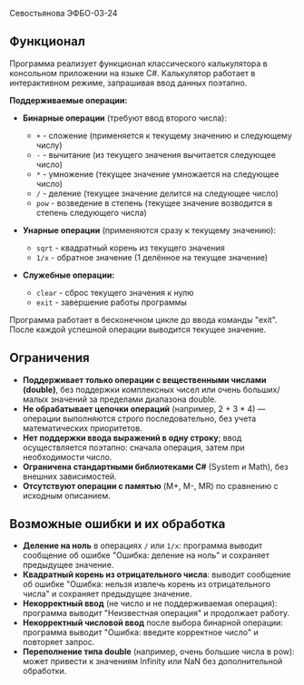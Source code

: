 Севостьянова ЭФБО-03-24

## Функционал

Программа реализует функционал классического калькулятора в консольном приложении на языке C#. Калькулятор работает в интерактивном режиме, запрашивая ввод данных поэтапно. 

**Поддерживаемые операции:**
- **Бинарные операции** (требуют ввод второго числа):
  - `+` - сложение (применяется к текущему значению и следующему числу)
  - `-` - вычитание (из текущего значения вычитается следующее число)
  - `*` - умножение (текущее значение умножается на следующее число)
  - `/` - деление (текущее значение делится на следующее число)
  - `pow` - возведение в степень (текущее значение возводится в степень следующего числа)

- **Унарные операции** (применяются сразу к текущему значению):
  - `sqrt` - квадратный корень из текущего значения
  - `1/x` - обратное значение (1 делённое на текущее значение)

- **Служебные операции:**
  - `clear` - сброс текущего значения к нулю
  - `exit` - завершение работы программы

Программа работает в бесконечном цикле до ввода команды "exit". После каждой успешной операции выводится текущее значение.

## Ограничения

- **Поддерживает только операции с вещественными числами (double)**, без поддержки комплексных чисел или очень больших/малых значений за пределами диапазона double.
- **Не обрабатывает цепочки операций** (например, 2 + 3 * 4) — операции выполняются строго последовательно, без учета математических приоритетов.
- **Нет поддержки ввода выражений в одну строку**; ввод осуществляется поэтапно: сначала операция, затем при необходимости число.
- **Ограничена стандартными библиотеками C#** (System и Math), без внешних зависимостей.
- **Отсутствуют операции с памятью** (M+, M-, MR) по сравнению с исходным описанием.

## Возможные ошибки и их обработка

- **Деление на ноль** в операциях `/` или `1/x`: программа выводит сообщение об ошибке "Ошибка: деление на ноль" и сохраняет предыдущее значение.
- **Квадратный корень из отрицательного числа**: выводит сообщение об ошибке "Ошибка: нельзя извлечь корень из отрицательного числа" и сохраняет предыдущее значение.
- **Некорректный ввод** (не число и не поддерживаемая операция): программа выводит "Неизвестная операция" и продолжает работу.
- **Некорректный числовой ввод** после выбора бинарной операции: программа выводит "Ошибка: введите корректное число" и повторяет запрос.
- **Переполнение типа double** (например, очень большие числа в pow): может привести к значениям Infinity или NaN без дополнительной обработки.
